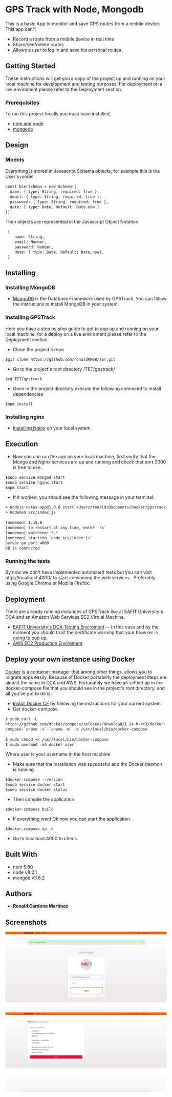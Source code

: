# GPS Track with Node, Mongodb
This is a basic App to monitor and save GPS routes from a mobile device.
This app can*:
- Record a route from a mobile device in real time
- Share/see/delete routes
- Allows a user to log in and save his personal routes

## Getting Started
These instructions will get you a copy of the project up and running on your local machine for development and testing purposes. For deployment on a live enviroment please refer to the Deployment section.

### Prerequisites
To run this project locally you must have installed,

* [npm and node](https://docs.npmjs.com/getting-started/installing-node)
* [mongodb](https://docs.mongodb.com/manual/installation/)

## Design

### Models
Everything is stored in Javascript Schema objects, for example this is the User's model
```
const UserSchema = new Schema({
  name: { type: String, required: true },
  email: { type: String, required: true },
  password: { type: String, required: true },
  date: { type: Date, default: Date.now }
});
```

Then objects are represented in the Javascript Object Notation: 
```
 {
    name: String,
    email: Number,
    password: Number,
    date: { type: Date, default: Date.now},
 }
```

## Installing

### Installing MongoDB
* [MongoDB](https://docs.mongodb.com/manual/installation/) is the Database Framework used by GPSTrack. You can follow the instrucions to install MongoDB in your
  system.

### Installing GPSTrack
Here you have a step by step guide to get te app up and running on your local machine, for a deploy on a live 
enviroment please refer to the Deployment section.

* Clone the project's repo
```
$git clone https://github.com/ronaldKM98/TET.git
```
* Go to the project's root directory /TET/gpstrack/
```
$cd TET/gpstrack
```

* Once in the project directory execute the following command to install dependencies
```
$npm install 
```

### Installing nginx
* [Installing Nginx](https://www.nginx.com/resources/wiki/start/topics/tutorials/install/) on your local system.

## Execution
* Now you can run the app on your local machine, first verify that the Mongo and Nginx services are up and running and
check that port 3000 is free to use.
```
$sudo service mongod start
$sudo service nginx start
$npm start
```

* If it worked, you shoud see the following message in your terminal: 
```
> nodejs-notes-app@1.0.0 start /Users/ronald/Documents/Docker/gpstrack
> nodemon src/index.js

[nodemon] 1.18.9
[nodemon] to restart at any time, enter `rs`
[nodemon] watching: *.*
[nodemon] starting `node src/index.js`
Server on port 4000
DB is connected
```

### Running the tests
By now we don't have implemented automated tests but you can visit http://localhost:4000/ to start consuming the web services
. Preferably using Google Chrome or Mozilla Firefox.

## Deployment
There are already running instances of GPSTrack live at EAFIT University's DCA and an Amazon Web Services EC2 Virtual Machine.
* [EAFIT University's DCA Testing Enviroment](https://rcardo11.dis.eafit.edu.co/) -- In this case and by the moment you should trust the certificate warning that your browser is going to pop up.
* [AWS EC2 Production Enviroment](ec2-54-210-60-82.compute-1.amazonaws.com)

## Deploy your own instance using Docker
[Docker](https://www.docker.com/) is a container manager that among other things, allows you to migrate apps easily. Because of Docker portability the deployment steps are almost the same in DCA and AWS. Fortunately we have all settled up in the docker-compose file that you should see in the project's root directory, and all you've got to do is: 
* [Install Docker CE](https://docs.docker.com/install/) by following the instructions for your current system.
* Get docker-compose
```
$ sudo curl -L https://github.com/docker/compose/releases/download/1.24.0-rc1/docker-compose-`uname -s`-`uname -m` -o /usr/local/bin/docker-compose

$ sudo chmod +x /usr/local/bin/docker-compose
$ sudo usermod -aG docker user
```
Where user is your username in the host machine

* Make sure that the installation was successful and the Docker daemon is running
```
$docker-compose --version
$sudo service docker start
$sudo service docker status
```

* Then compile the application
```
$docker-compose build
```

* If everything went Ok now you can start the application
```
$docker-compose up -d
```
* Go to localhost:4000 to check.

## Built With

* npm 5.60
* node v8.2.1
* mongod v3.6.2

## Authors

* **Ronald Cardona Martínez**

## Screenshots
![](docs/login.png)
![](docs/tasks.png)



